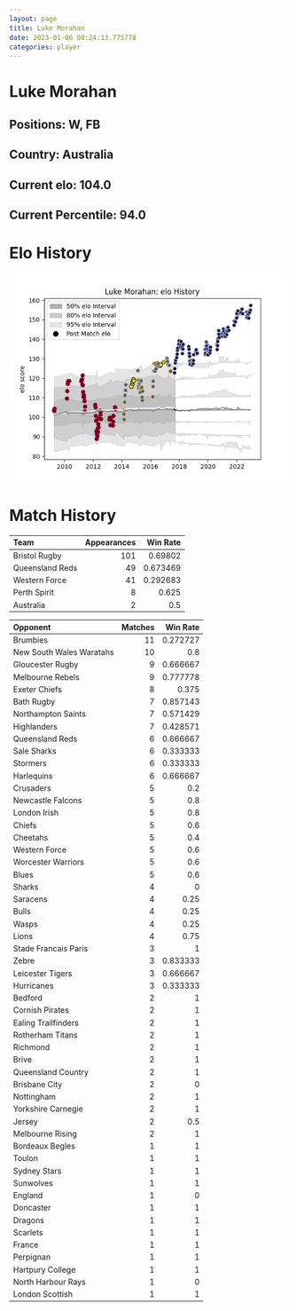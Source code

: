 ```yaml
---  
layout: page  
title: Luke Morahan  
date: 2023-01-06 00:24:13.775778  
categories: player  
---
```

# Luke Morahan

## Positions: W, FB

## Country: Australia

## Current elo: 104.0

## Current Percentile: 94.0

# Elo History


![elo history](history_LukeMorahan.png)
# Match History


| Team            |   Appearances |   Win Rate |
|:----------------|--------------:|-----------:|
| Bristol Rugby   |           101 |   0.69802  |
| Queensland Reds |            49 |   0.673469 |
| Western Force   |            41 |   0.292683 |
| Perth Spirit    |             8 |   0.625    |
| Australia       |             2 |   0.5      |

| Opponent                 |   Matches |   Win Rate |
|:-------------------------|----------:|-----------:|
| Brumbies                 |        11 |   0.272727 |
| New South Wales Waratahs |        10 |   0.8      |
| Gloucester Rugby         |         9 |   0.666667 |
| Melbourne Rebels         |         9 |   0.777778 |
| Exeter Chiefs            |         8 |   0.375    |
| Bath Rugby               |         7 |   0.857143 |
| Northampton Saints       |         7 |   0.571429 |
| Highlanders              |         7 |   0.428571 |
| Queensland Reds          |         6 |   0.666667 |
| Sale Sharks              |         6 |   0.333333 |
| Stormers                 |         6 |   0.333333 |
| Harlequins               |         6 |   0.666667 |
| Crusaders                |         5 |   0.2      |
| Newcastle Falcons        |         5 |   0.8      |
| London Irish             |         5 |   0.8      |
| Chiefs                   |         5 |   0.6      |
| Cheetahs                 |         5 |   0.4      |
| Western Force            |         5 |   0.6      |
| Worcester Warriors       |         5 |   0.6      |
| Blues                    |         5 |   0.6      |
| Sharks                   |         4 |   0        |
| Saracens                 |         4 |   0.25     |
| Bulls                    |         4 |   0.25     |
| Wasps                    |         4 |   0.25     |
| Lions                    |         4 |   0.75     |
| Stade Francais Paris     |         3 |   1        |
| Zebre                    |         3 |   0.833333 |
| Leicester Tigers         |         3 |   0.666667 |
| Hurricanes               |         3 |   0.333333 |
| Bedford                  |         2 |   1        |
| Cornish Pirates          |         2 |   1        |
| Ealing Trailfinders      |         2 |   1        |
| Rotherham Titans         |         2 |   1        |
| Richmond                 |         2 |   1        |
| Brive                    |         2 |   1        |
| Queensland Country       |         2 |   1        |
| Brisbane City            |         2 |   0        |
| Nottingham               |         2 |   1        |
| Yorkshire Carnegie       |         2 |   1        |
| Jersey                   |         2 |   0.5      |
| Melbourne Rising         |         2 |   1        |
| Bordeaux Begles          |         1 |   1        |
| Toulon                   |         1 |   1        |
| Sydney Stars             |         1 |   1        |
| Sunwolves                |         1 |   1        |
| England                  |         1 |   0        |
| Doncaster                |         1 |   1        |
| Dragons                  |         1 |   1        |
| Scarlets                 |         1 |   1        |
| France                   |         1 |   1        |
| Perpignan                |         1 |   1        |
| Hartpury College         |         1 |   1        |
| North Harbour Rays       |         1 |   0        |
| London Scottish          |         1 |   1        |